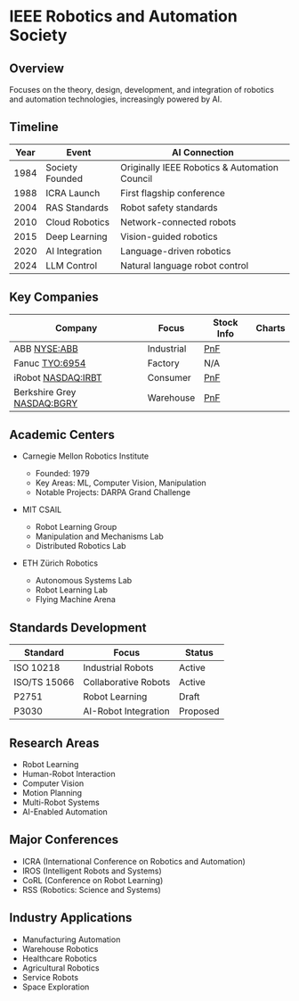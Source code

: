 # IEEE Robotics and Automation Society

## Overview
Focuses on the theory, design, development, and integration of robotics and automation technologies, increasingly powered by AI.

## Timeline
| Year | Event | AI Connection |
|------|--------|---------------|
| 1984 | Society Founded | Originally IEEE Robotics & Automation Council |
| 1988 | ICRA Launch | First flagship conference |
| 2004 | RAS Standards | Robot safety standards |
| 2010 | Cloud Robotics | Network-connected robots |
| 2015 | Deep Learning | Vision-guided robotics |
| 2020 | AI Integration | Language-driven robotics |
| 2024 | LLM Control | Natural language robot control |

## Key Companies
| Company | Focus | Stock Info | Charts |
|---------|-------|------------|---------|
| ABB [NYSE:ABB](https://finance.yahoo.com/quote/ABB) | Industrial | [PnF](https://stockcharts.com/freecharts/pnf.php?c=abb,p) |
| Fanuc [TYO:6954](https://finance.yahoo.com/quote/6954.T) | Factory | N/A |
| iRobot [NASDAQ:IRBT](https://finance.yahoo.com/quote/IRBT) | Consumer | [PnF](https://stockcharts.com/freecharts/pnf.php?c=irbt,p) |
| Berkshire Grey [NASDAQ:BGRY](https://finance.yahoo.com/quote/BGRY) | Warehouse | [PnF](https://stockcharts.com/freecharts/pnf.php?c=bgry,p) |

## Academic Centers
- Carnegie Mellon Robotics Institute
  - Founded: 1979
  - Key Areas: ML, Computer Vision, Manipulation
  - Notable Projects: DARPA Grand Challenge

- MIT CSAIL
  - Robot Learning Group
  - Manipulation and Mechanisms Lab
  - Distributed Robotics Lab

- ETH Zürich Robotics
  - Autonomous Systems Lab
  - Robot Learning Lab
  - Flying Machine Arena

## Standards Development
| Standard | Focus | Status |
|----------|-------|---------|
| ISO 10218 | Industrial Robots | Active |
| ISO/TS 15066 | Collaborative Robots | Active |
| P2751 | Robot Learning | Draft |
| P3030 | AI-Robot Integration | Proposed |

## Research Areas
- Robot Learning
- Human-Robot Interaction
- Computer Vision
- Motion Planning
- Multi-Robot Systems
- AI-Enabled Automation

## Major Conferences
- ICRA (International Conference on Robotics and Automation)
- IROS (Intelligent Robots and Systems)
- CoRL (Conference on Robot Learning)
- RSS (Robotics: Science and Systems)

## Industry Applications
- Manufacturing Automation
- Warehouse Robotics
- Healthcare Robotics
- Agricultural Robotics
- Service Robots
- Space Exploration
